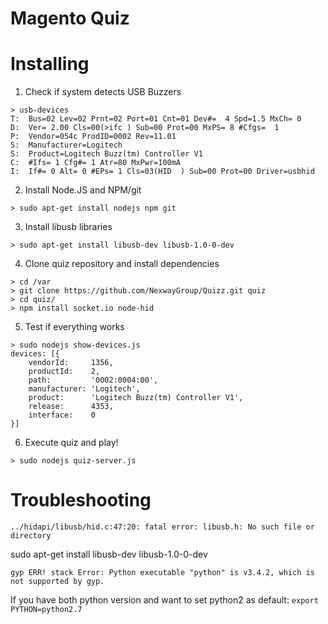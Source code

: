 Magento Quiz
============

# Installing

1. Check if system detects USB Buzzers

```
> usb-devices
T:  Bus=02 Lev=02 Prnt=02 Port=01 Cnt=01 Dev#=  4 Spd=1.5 MxCh= 0
D:  Ver= 2.00 Cls=00(>ifc ) Sub=00 Prot=00 MxPS= 8 #Cfgs=  1
P:  Vendor=054c ProdID=0002 Rev=11.01
S:  Manufacturer=Logitech
S:  Product=Logitech Buzz(tm) Controller V1
C:  #Ifs= 1 Cfg#= 1 Atr=80 MxPwr=100mA
I:  If#= 0 Alt= 0 #EPs= 1 Cls=03(HID  ) Sub=00 Prot=00 Driver=usbhid
```

2. Install Node.JS and NPM/git

```
> sudo apt-get install nodejs npm git
```

3. Install libusb libraries
```
> sudo apt-get install libusb-dev libusb-1.0-0-dev
```

4. Clone quiz repository and install dependencies

```
> cd /var
> git clone https://github.com/NexwayGroup/Quizz.git quiz
> cd quiz/
> npm install socket.io node-hid
```

5. Test if everything works

```
> sudo nodejs show-devices.js
devices: [{
    vendorId:     1356,
    productId:    2,
    path:         '0002:0004:00',
    manufacturer: 'Logitech',
    product:      'Logitech Buzz(tm) Controller V1',
    release:      4353,
    interface:    0
}]
```

6. Execute quiz and play!

```
> sudo nodejs quiz-server.js
```


# Troubleshooting

```
../hidapi/libusb/hid.c:47:20: fatal error: libusb.h: No such file or directory
```

sudo apt-get install libusb-dev libusb-1.0-0-dev

```
gyp ERR! stack Error: Python executable "python" is v3.4.2, which is not supported by gyp.
```

If you have both python version and want to set python2 as default: `export PYTHON=python2.7`
